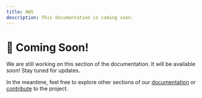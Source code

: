 ```yaml
---
title: AWS
description: This documentation is coming soon.
---
```


# 🚧 Coming Soon!

We are still working on this section of the documentation. It will be available soon! Stay tuned for updates.

In the meantime, feel free to explore other sections of our [documentation](https://knotie-ai.pages.dev/) or [contribute](https://kno2gether.com/knotie-ai-sales-agent/) to the project.

